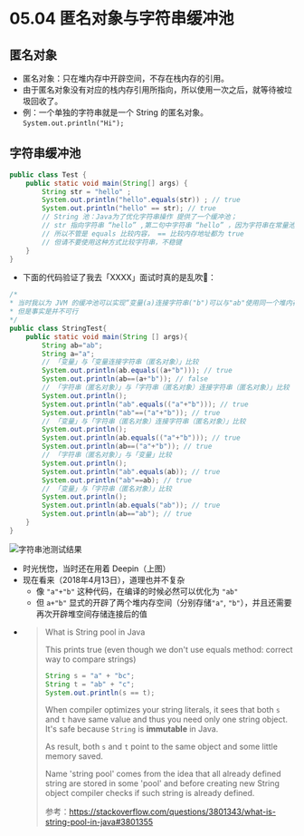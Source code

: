 # 05.04 匿名对象与字符串缓冲池

## 匿名对象

* 匿名对象：只在堆内存中开辟空间，不存在栈内存的引用。
* 由于匿名对象没有对应的栈内存引用所指向，所以使用一次之后，就等待被垃圾回收了。
* 例：一个单独的字符串就是一个 String 的匿名对象。`System.out.println("Hi");`

## 字符串缓冲池

```java
public class Test {
    public static void main(String[] args) {
        String str = "hello" ;
        System.out.println("hello".equals(str)) ; // true
        System.out.println("hello" == str); // true
        // String 池：Java为了优化字符串操作 提供了一个缓冲池；
        // str 指向字符串 “hello” ,第二句中字符串 “hello” ，因为字符串在常量池中已经存在，第二句中字符串 “hello” 就不再开辟空间。
        // 所以不管是 equals 比较内容， == 比较内存地址都为 true
        // 但请不要使用这种方式比较字符串，不稳键
    }
}
```

* 下面的代码验证了我去「XXXX」面试时真的是乱吹🙈：

```java
/*
* 当时我以为 JVM 的缓冲池可以实现“变量(a)连接字符串("b")可以与"ab"使用同一个堆内存”
* 但是事实是并不可行
*/
public class StringTest{
    public static void main(String [] args){
        String ab="ab";
        String a="a";
        // 「变量」与「变量连接字符串（匿名对象）」比较
        System.out.println(ab.equals((a+"b"))); // true
        System.out.println(ab==(a+"b")); // false
        // 「字符串（匿名对象）」与「字符串（匿名对象）连接字符串（匿名对象）」比较
        System.out.println();
        System.out.println("ab".equals(("a"+"b"))); // true
        System.out.println("ab"==("a"+"b")); // true
        // 「变量」与「字符串（匿名对象）连接字符串（匿名对象）」比较
        System.out.println();
        System.out.println(ab.equals(("a"+"b"))); // true
        System.out.println(ab==("a"+"b")); // true
        // 「字符串（匿名对象）」与「变量」比较
        System.out.println();
        System.out.println("ab".equals(ab)); // true
        System.out.println("ab"==ab); // true
        // 「变量」与「字符串（匿名对象）」比较
        System.out.println();
        System.out.println(ab.equals("ab")); // true
        System.out.println(ab=="ab"); // true
    }
}
```

![字符串池测试结果](./assets/string-pool-test.png)

* 时光恍惚，当时还在用着 Deepin（上图）
* 现在看来（2018年4月13日），道理也并不复杂
  * 像 `"a"+"b"` 这种代码，在编译的时候必然可以优化为 `"ab"`
  * 但 `a+"b"` 显式的开辟了两个堆内存空间（分别存储`"a"`, `"b"`），并且还需要再次开辟堆空间存储连接后的值
* > What is String pool in Java
  >
  > This prints true (even though we don't use equals method: correct way to compare strings)
  >
  > ```java
  > String s = "a" + "bc";
  > String t = "ab" + "c";
  > System.out.println(s == t);
  > ```
  > When compiler optimizes your string literals, it sees that both `s` and `t` have same value and thus you need only one string object. It's safe because `String` is **immutable** in Java.
  >
  > As result, both `s` and `t` point to the same object and some little memory saved.
  >
  > Name 'string pool' comes from the idea that all already defined string are stored in some 'pool' and before creating new String object compiler checks if such string is already defined.
  >
  > 参考：https://stackoverflow.com/questions/3801343/what-is-string-pool-in-java#3801355